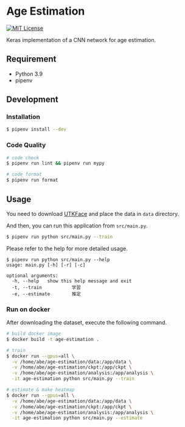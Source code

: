 # Age Estimation

[![MIT License](http://img.shields.io/badge/license-MIT-blue.svg?style=flat)](LICENSE)

Keras implementation of a CNN network for age estimation.

## Requirement

- Python 3.9
- pipenv

## Development

### Installation

```bash
$ pipenv install --dev
```

### Code Quality

```bash
# code check
$ pipenv run lint && pipenv run mypy

# code format
$ pipenv run format
```

## Usage

You need to download [UTKFace](https://susanqq.github.io/UTKFace/) and place the data in `data` directory.

And then, you can run this application from `src/main.py`.

```bash
$ pipenv run python src/main.py --train
```

Please refer to the help for more detailed usage.

```
$ pipenv run python src/main.py --help
usage: main.py [-h] [-r] [-c]

optional arguments:
  -h, --help   show this help message and exit
  -t, --train           学習
  -e, --estimate        推定
```

### Run on docker

After downloading the dataset, execute the following command.

```bash
# build docker image
$ docker build -t age-estimation .

# train
$ docker run --gpus=all \
  -v /home/abe/age-estimation/data:/app/data \
  -v /home/abe/age-estimation/ckpt:/app/ckpt \
  -v /home/abe/age-estimation/analysis:/app/analysis \
  -it age-estimation python src/main.py --train

# estimate & make heatmap
$ docker run --gpus=all \
  -v /home/abe/age-estimation/data:/app/data \
  -v /home/abe/age-estimation/ckpt:/app/ckpt \
  -v /home/abe/age-estimation/analysis:/app/analysis \
  -it age-estimation python src/main.py --estimate
```
